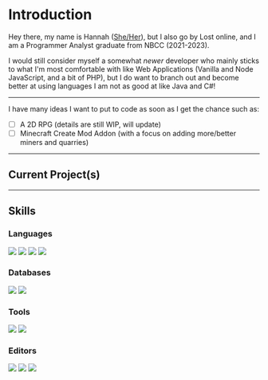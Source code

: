 # Introduction
Hey there, my name is Hannah ([She/Her](https://en.pronouns.page/@Lost167)), but I also go by Lost online, and I am a Programmer Analyst graduate from NBCC (2021-2023). 

I would still consider myself a somewhat *newer* developer who mainly sticks to what I'm most comfortable with like Web Applications (Vanilla and Node JavaScript, and a bit of PHP), but I do want to branch out and become better at using languages I am not as good at like Java and C#!

---

I have many ideas I want to put to code as soon as I get the chance such as:
- [ ] A 2D RPG (details are still WIP, will update)
- [ ] Minecraft Create Mod Addon (with a focus on adding more/better miners and quarries)

---

## Current Project(s)


---
## Skills

### Languages

![](https://img.shields.io/badge/LANG-JavaScript-informational?colorA=181B20&style=for-the-badge&logo=javascript&logoColor=white&color=552586)
![](https://img.shields.io/badge/LANG-PHP-informational?colorA=181B20&style=for-the-badge&logo=php&logoColor=white&color=552586)
![](https://img.shields.io/badge/LANG-Java-informational?colorA=181B20&style=for-the-badge&logo=openjdk&logoColor=white&color=552586)
![](https://img.shields.io/badge/LANG-C%23-informational?colorA=181B20&style=for-the-badge&logo=c-sharp&logoColor=white&color=552586)

### Databases

![](https://img.shields.io/badge/Database-MySQL-informational?colorA=181B20&style=for-the-badge&logo=mysql&logoColor=white&color=6A359C)
![](https://img.shields.io/badge/Database-MongoDB-informational?colorA=181B20&style=for-the-badge&logo=mongodb&logoColor=white&color=6A359C)

### Tools

![](https://img.shields.io/badge/TOOLS-Node.js-informational?colorA=181B20&style=for-the-badge&logo=node.js&logoColor=white&color=804FB3)
![](https://img.shields.io/badge/TOOLS-React-informational?colorA=181B20&style=for-the-badge&logo=react&logoColor=white&color=804FB3)

### Editors

![](https://img.shields.io/badge/IDE-Visual%20Studio%20Code-informational?colorA=181B20&style=for-the-badge&logo=visual-studio-code&logoColor=white&color=9969C7)
![](https://img.shields.io/badge/IDE-Net%20Beans-informational?colorA=181B20&style=for-the-badge&logo=apache-netbeans-IDE&logoColor=white&color=9969C7)
![](https://img.shields.io/badge/IDE-Visual%20Studio-informational?colorA=181B20&style=for-the-badge&logo=visual-studio&logoColor=white&color=9969C7)

<!--
**Lost167/Lost167** is a ✨ _special_ ✨ repository because its `README.md` (this file) appears on your GitHub profile.

Here are some ideas to get you started:

- 🔭 I’m currently working on ...
- 🌱 I’m currently learning ...
- 👯 I’m looking to collaborate on ...
- 🤔 I’m looking for help with ...
- 💬 Ask me about ...
- 📫 How to reach me: ...
- 😄 Pronouns: ...
- ⚡ Fun fact: ...
-->
